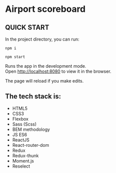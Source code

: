 # Airport scoreboard

## QUICK START
In the project directory, you can run:

`npm i`

`npm start`

Runs the app in the development mode.<br />
Open [http://localhost:8080](http://localhost:8080) to view it in the browser.

The page will reload if you make edits.<br />

## The tech stack is:
+ HTML5
+ CSS3
+ Flexbox
+ Sass (Scss)
+ BEM methodology
+ JS ES6
+ ReactJS
+ React-router-dom
+ Redux
+ Redux-thunk
+ Moment.js
+ Reselect


